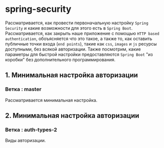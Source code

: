 # spring-security
 Рассматривается, как провести первоначальную настройку `Spring Security` и какие возможности для этого есть в `Spring Boot`.
Рассматривается, как закрыть наше приложение с помощью `HTTP based authentication`, 
обоъясняется что это такое, а также то, как оставить публичные точки входа (`end points`), 
такие как
`css`, `images` и `js` ресурсы доступными,
без всякой авторизации.
 Также посмотрим, какие параметры для быстрой настройки предоставляются `Spring Boot` "из коробки" 
 без дополнительного программирования.

## 1. Минимальная настройка авторизации

### Ветка : master

Рассматривается минимальная настройка.

## 2. Минимальная настройка авторизации

### Ветка : auth-types-2

 Виды авторизации.
 
